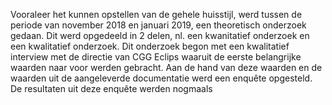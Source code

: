 Vooraleer het kunnen opstellen van de gehele huisstijl, werd tussen de periode van november 2018 en januari 2019, een   theoretisch onderzoek gedaan. Dit werd opgedeeld in 2 delen, nl. een kwanitatief onderzoek en een kwalitatief onderzoek. Dit onderzoek begon met een kwalitatief interview met de directie van CGG Eclips waaruit de eerste belangrijke waarden naar voor werden gebracht. Aan de hand van deze waarden en de waarden uit de aangeleverde documentatie werd een enquête opgesteld. De resultaten uit deze enquête werden nogmaals 